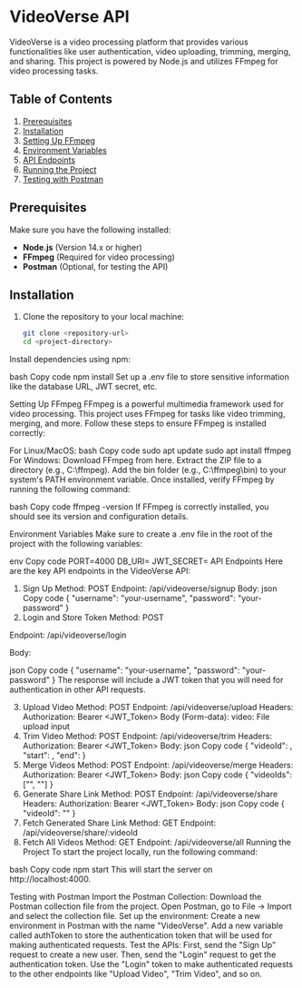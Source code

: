 # VideoVerse API

VideoVerse is a video processing platform that provides various functionalities like user authentication, video uploading, trimming, merging, and sharing. This project is powered by Node.js and utilizes FFmpeg for video processing tasks.

## Table of Contents

1. [Prerequisites](#prerequisites)
2. [Installation](#installation)
3. [Setting Up FFmpeg](#setting-up-ffmpeg)
4. [Environment Variables](#environment-variables)
5. [API Endpoints](#api-endpoints)
6. [Running the Project](#running-the-project)
7. [Testing with Postman](#testing-with-postman)

## Prerequisites

Make sure you have the following installed:

- **Node.js** (Version 14.x or higher)
- **FFmpeg** (Required for video processing)
- **Postman** (Optional, for testing the API)

## Installation

1. Clone the repository to your local machine:

   ```bash
   git clone <repository-url>
   cd <project-directory>
Install dependencies using npm:

bash
Copy code
npm install
Set up a .env file to store sensitive information like the database URL, JWT secret, etc.

Setting Up FFmpeg
FFmpeg is a powerful multimedia framework used for video processing. This project uses FFmpeg for tasks like video trimming, merging, and more. Follow these steps to ensure FFmpeg is installed correctly:

For Linux/MacOS:
bash
Copy code
sudo apt update
sudo apt install ffmpeg
For Windows:
Download FFmpeg from here.
Extract the ZIP file to a directory (e.g., C:\ffmpeg).
Add the bin folder (e.g., C:\ffmpeg\bin) to your system's PATH environment variable.
Once installed, verify FFmpeg by running the following command:

bash
Copy code
ffmpeg -version
If FFmpeg is correctly installed, you should see its version and configuration details.

Environment Variables
Make sure to create a .env file in the root of the project with the following variables:

env
Copy code
PORT=4000
DB_URI=<Your MongoDB URI>
JWT_SECRET=<Your JWT Secret>
API Endpoints
Here are the key API endpoints in the VideoVerse API:

1. Sign Up
Method: POST
Endpoint: /api/videoverse/signup
Body:
json
Copy code
{
  "username": "your-username",
  "password": "your-password"
}
2. Login and Store Token
Method: POST

Endpoint: /api/videoverse/login

Body:

json
Copy code
{
  "username": "your-username",
  "password": "your-password"
}
The response will include a JWT token that you will need for authentication in other API requests.

3. Upload Video
Method: POST
Endpoint: /api/videoverse/upload
Headers:
Authorization: Bearer <JWT_Token>
Body (Form-data):
video: File upload input
4. Trim Video
Method: POST
Endpoint: /api/videoverse/trim
Headers:
Authorization: Bearer <JWT_Token>
Body:
json
Copy code
{
  "videoId": <video-id>,
  "start": <start-time>,
  "end": <end-time>
}
5. Merge Videos
Method: POST
Endpoint: /api/videoverse/merge
Headers:
Authorization: Bearer <JWT_Token>
Body:
json
Copy code
{
  "videoIds": ["<video-id-1>", "<video-id-2>"]
}
6. Generate Share Link
Method: POST
Endpoint: /api/videoverse/share
Headers:
Authorization: Bearer <JWT_Token>
Body:
json
Copy code
{
  "videoId": "<video-id>"
}
7. Fetch Generated Share Link
Method: GET
Endpoint: /api/videoverse/share/:videoId
8. Fetch All Videos
Method: GET
Endpoint: /api/videoverse/all
Running the Project
To start the project locally, run the following command:

bash
Copy code
npm start
This will start the server on http://localhost:4000.

Testing with Postman
Import the Postman Collection:
Download the Postman collection file from the project.
Open Postman, go to File -> Import and select the collection file.
Set up the environment:
Create a new environment in Postman with the name "VideoVerse".
Add a new variable called authToken to store the authentication token that will be used for making authenticated requests.
Test the APIs:
First, send the "Sign Up" request to create a new user.
Then, send the "Login" request to get the authentication token.
Use the "Login" token to make authenticated requests to the other endpoints like "Upload Video", "Trim Video", and so on.
